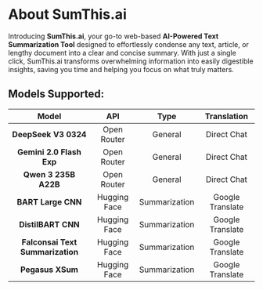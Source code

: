 # About SumThis.ai

Introducing **SumThis.ai**, your go-to web-based **AI-Powered Text Summarization Tool** designed to effortlessly condense any text, article, or lengthy document into a clear and concise summary. With just a single click, SumThis.ai transforms overwhelming information into easily digestible insights, saving you time and helping you focus on what truly matters.

## Models Supported:
| **Model**     | **API**       | **Type**      | **Translation**       |
|:---:  |:---:  |:---:  |:---:  |
| **DeepSeek V3 0324**  | Open Router   | General       | Direct Chat   |
| **Gemini 2.0 Flash Exp**      | Open Router   | General       | Direct Chat   |
| **Qwen 3 235B A22B**  | Open Router   | General       | Direct Chat   |
| **BART Large CNN**    | Hugging Face  | Summarization         | Google Translate      |
| **DistilBART CNN**    | Hugging Face  | Summarization         | Google Translate      |
| **Falconsai Text Summarization**      | Hugging Face  | Summarization         | Google Translate      |
| **Pegasus XSum**      | Hugging Face  | Summarization         | Google Translate      |
